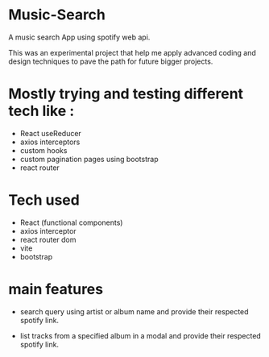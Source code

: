 # Music-Search

A music search App using spotify web api.

This was an experimental project that help me apply advanced coding and design techniques to pave 
the path for future bigger projects.

# Mostly trying and testing different tech like :

- React useReducer
- axios interceptors
- custom hooks
- custom pagination pages using bootstrap
- react router

# Tech used
- React (functional components)
- axios interceptor
- react router dom
- vite
- bootstrap

# main features

- search query using artist or album name and provide their respected spotify link.

- list tracks from a specified album in a modal and provide their respected spotify link.
